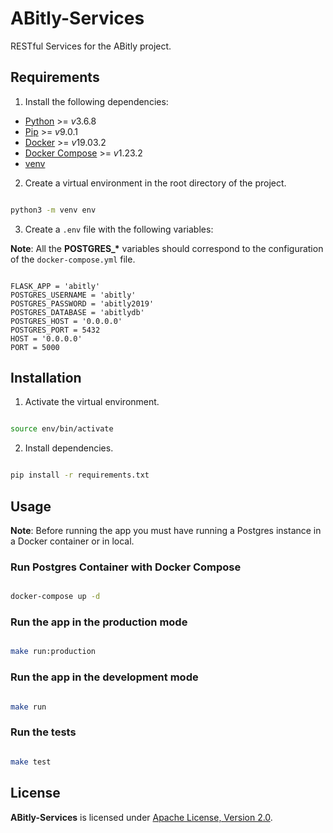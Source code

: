 # ABitly-Services

RESTful Services for the ABitly project.

## Requirements

1. Install the following dependencies:

- [Python](https://www.python.org/downloads/) >= *v*3.6.8
- [Pip](https://pip.pypa.io/en/stable/installing/) >= *v*9.0.1
- [Docker](https://docs.docker.com/install/) >= *v*19.03.2
- [Docker Compose](https://docs.docker.com/compose/install/) >= *v*1.23.2
- [venv](https://virtualenv.pypa.io/en/latest/installation/)

2. Create a virtual environment in the root directory of the project.

```sh

python3 -m venv env

```

3. Create a `.env` file with the following variables:

**Note**: All the **POSTGRES\_\*** variables should correspond to the configuration of the `docker-compose.yml` file.

```.env

FLASK_APP = 'abitly'
POSTGRES_USERNAME = 'abitly'
POSTGRES_PASSWORD = 'abitly2019'
POSTGRES_DATABASE = 'abitlydb'
POSTGRES_HOST = '0.0.0.0'
POSTGRES_PORT = 5432
HOST = '0.0.0.0'
PORT = 5000

```

## Installation

1. Activate the virtual environment.

```sh

source env/bin/activate

```

2. Install dependencies.

```sh

pip install -r requirements.txt

```

## Usage

**Note**: Before running the app you must have running a Postgres instance in a Docker container or in local.

### Run Postgres Container with Docker Compose

```sh

docker-compose up -d

```

### Run the app in the production mode

```sh

make run:production

```

### Run the app in the development mode

```sh

make run

```

### Run the tests

```sh

make test

```

## License

**ABitly-Services** is licensed under [Apache License, Version 2.0](https://github.com/AlexisNava/ABitly-Services/blob/master/LICENSE).
